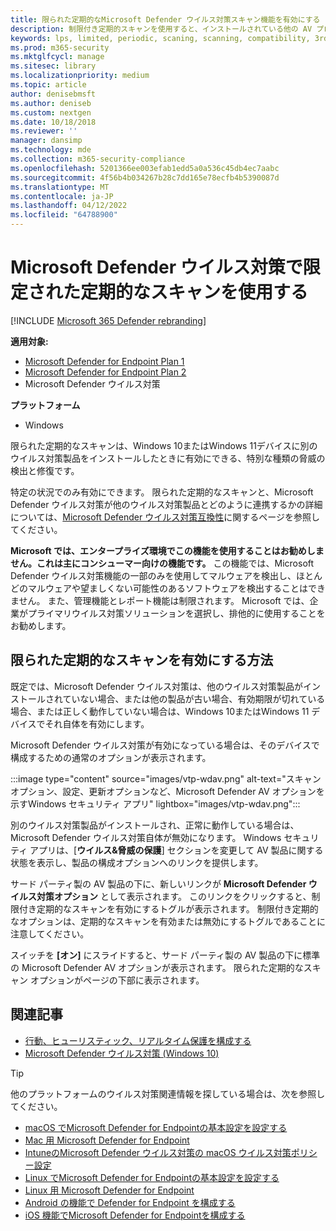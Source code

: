 ```yaml
---
title: 限られた定期的なMicrosoft Defender ウイルス対策スキャン機能を有効にする
description: 制限付き定期的スキャンを使用すると、インストールされている他の AV プロバイダーに加えてMicrosoft Defender ウイルス対策を使用できます
keywords: lps, limited, periodic, scaning, scanning, compatibility, 3rd party, Other av, disable
ms.prod: m365-security
ms.mktglfcycl: manage
ms.sitesec: library
ms.localizationpriority: medium
ms.topic: article
author: denisebmsft
ms.author: deniseb
ms.custom: nextgen
ms.date: 10/18/2018
ms.reviewer: ''
manager: dansimp
ms.technology: mde
ms.collection: m365-security-compliance
ms.openlocfilehash: 5201366ee003efab1edd5a0a536c45db4ec7aabc
ms.sourcegitcommit: 4f56b4b034267b28c7dd165e78ecfb4b5390087d
ms.translationtype: MT
ms.contentlocale: ja-JP
ms.lasthandoff: 04/12/2022
ms.locfileid: "64788900"
---
```

# <a name="use-limited-periodic-scanning-in-microsoft-defender-antivirus"></a>Microsoft Defender ウイルス対策で限定された定期的なスキャンを使用する

[!INCLUDE [Microsoft 365 Defender rebranding](../../includes/microsoft-defender.md)]


**適用対象:**

- [Microsoft Defender for Endpoint Plan 1](https://go.microsoft.com/fwlink/p/?linkid=2154037)
- [Microsoft Defender for Endpoint Plan 2](https://go.microsoft.com/fwlink/p/?linkid=2154037)
- Microsoft Defender ウイルス対策

**プラットフォーム**
- Windows

限られた定期的なスキャンは、Windows 10またはWindows 11デバイスに別のウイルス対策製品をインストールしたときに有効にできる、特別な種類の脅威の検出と修復です。

特定の状況でのみ有効にできます。 限られた定期的なスキャンと、Microsoft Defender ウイルス対策が他のウイルス対策製品とどのように連携するかの詳細については、[Microsoft Defender ウイルス対策互換性](microsoft-defender-antivirus-compatibility.md)に関するページを参照してください。

**Microsoft では、エンタープライズ環境でこの機能を使用することはお勧めしません。これは主にコンシューマー向けの機能です。** この機能では、Microsoft Defender ウイルス対策機能の一部のみを使用してマルウェアを検出し、ほとんどのマルウェアや望ましくない可能性のあるソフトウェアを検出することはできません。 また、管理機能とレポート機能は制限されます。 Microsoft では、企業がプライマリウイルス対策ソリューションを選択し、排他的に使用することをお勧めします。

## <a name="how-to-enable-limited-periodic-scanning"></a>限られた定期的なスキャンを有効にする方法

既定では、Microsoft Defender ウイルス対策は、他のウイルス対策製品がインストールされていない場合、または他の製品が古い場合、有効期限が切れている場合、または正しく動作していない場合は、Windows 10またはWindows 11 デバイスでそれ自体を有効にします。

Microsoft Defender ウイルス対策が有効になっている場合は、そのデバイスで構成するための通常のオプションが表示されます。

:::image type="content" source="images/vtp-wdav.png" alt-text="スキャン オプション、設定、更新オプションなど、Microsoft Defender AV オプションを示すWindows セキュリティ アプリ" lightbox="images/vtp-wdav.png":::

別のウイルス対策製品がインストールされ、正常に動作している場合は、Microsoft Defender ウイルス対策自体が無効になります。 Windows セキュリティ アプリは、[**ウイルス&脅威の保護**] セクションを変更して AV 製品に関する状態を表示し、製品の構成オプションへのリンクを提供します。

サード パーティ製の AV 製品の下に、新しいリンクが **Microsoft Defender ウイルス対策オプション** として表示されます。 このリンクをクリックすると、制限付き定期的なスキャンを有効にするトグルが表示されます。 制限付き定期的なオプションは、定期的なスキャンを有効または無効にするトグルであることに注意してください。 

スイッチを **[オン]** にスライドすると、サード パーティ製の AV 製品の下に標準の Microsoft Defender AV オプションが表示されます。 限られた定期的なスキャン オプションがページの下部に表示されます。

## <a name="related-articles"></a>関連記事

- [行動、ヒューリスティック、リアルタイム保護を構成する](configure-protection-features-microsoft-defender-antivirus.md)
- [Microsoft Defender ウイルス対策 (Windows 10)](microsoft-defender-antivirus-in-windows-10.md)

> [!TIP]
> 他のプラットフォームのウイルス対策関連情報を探している場合は、次を参照してください。
> - [macOS でMicrosoft Defender for Endpointの基本設定を設定する](mac-preferences.md)
> - [Mac 用 Microsoft Defender for Endpoint](microsoft-defender-endpoint-mac.md)
> - [IntuneのMicrosoft Defender ウイルス対策の macOS ウイルス対策ポリシー設定](/mem/intune/protect/antivirus-microsoft-defender-settings-macos)
> - [Linux でMicrosoft Defender for Endpointの基本設定を設定する](linux-preferences.md)
> - [Linux 用 Microsoft Defender for Endpoint](microsoft-defender-endpoint-linux.md)
> - [Android の機能で Defender for Endpoint を構成する](android-configure.md)
> - [iOS 機能でMicrosoft Defender for Endpointを構成する](ios-configure-features.md)
